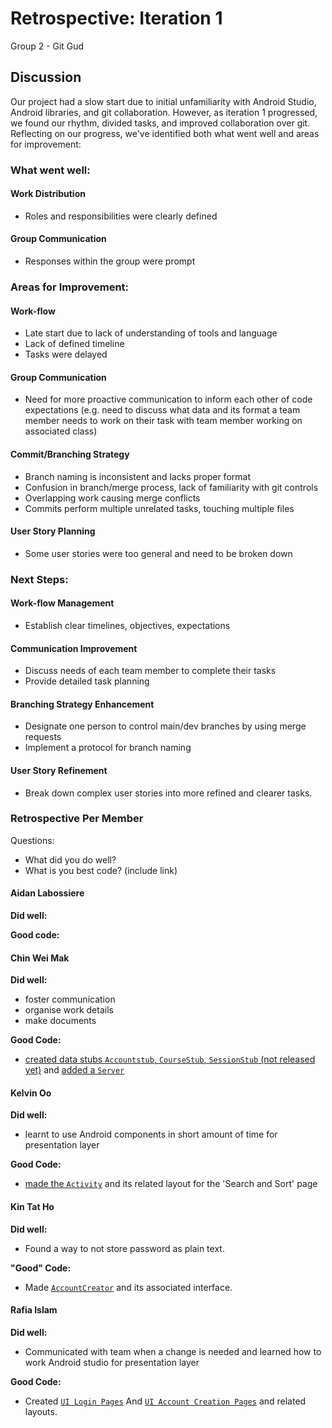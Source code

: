 # Retrospective: Iteration 1

Group 2 - Git Gud

## Discussion

Our project had a slow start due to initial unfamiliarity with Android Studio, Android libraries, and git collaboration. However, as iteration 1 progressed, we found our rhythm, divided tasks, and improved collaboration over git. Reflecting on our progress, we've identified both what went well and areas for improvement:


### What went well:

#### Work Distribution

- Roles and responsibilities were clearly defined

#### Group Communication

- Responses within the group were prompt

### Areas for Improvement:

#### Work-flow

- Late start due to lack of understanding of tools and language
- Lack of defined timeline
- Tasks were delayed

#### Group Communication

- Need for more proactive communication to inform each other of code expectations (e.g. need to discuss what data and its format a team member needs to work on their task with team member working on associated class)

#### Commit/Branching Strategy

- Branch naming is inconsistent and lacks proper format
- Confusion in branch/merge process, lack of familiarity with git controls
- Overlapping work causing merge conflicts
- Commits perform multiple unrelated tasks, touching multiple files

#### User Story Planning

- Some user stories were too general and need to be broken down

### Next Steps:

#### Work-flow Management

- Establish clear timelines, objectives, expectations

#### Communication Improvement

- Discuss needs of each team member to complete their tasks
- Provide detailed task planning

#### Branching Strategy Enhancement

- Designate one person to control main/dev branches by using merge requests
- Implement a protocol for branch naming

#### User Story Refinement

- Break down complex user stories into more refined and clearer tasks.


### Retrospective Per Member

Questions: 
- What did you do well?
- What is you best code? (include link)

#### Aidan Labossiere

**Did well:**

**Good code:**


#### Chin Wei Mak

**Did well:**
- foster communication
- organise work details
- make documents

**Good Code:**
- [created data stubs `Accountstub`, `CourseStub`, `SessionStub` (not released yet)](https://code.cs.umanitoba.ca/comp3350-winter2024/git-gud-a02-2/-/commit/8f2dd5646f7682c042ef3b4f945363a68bcfd0cf) and [added a `Server`](https://code.cs.umanitoba.ca/comp3350-winter2024/git-gud-a02-2/-/blob/main/app/src/main/java/comp3350/teachreach/logic/Server.java?ref_type=heads)

#### Kelvin Oo

**Did well:**
- learnt to use Android components in short amount of time for presentation layer

**Good Code:**
- [made the `Activity`](https://code.cs.umanitoba.ca/comp3350-winter2024/git-gud-a02-2/-/blob/6e50b5152d55248325c22e0aed1589a2702c2ae7/app/src/main/java/comp3350/teachreach/presentation/SearchActivity.java) and its related layout for the 'Search and Sort' page


#### Kin Tat Ho

**Did well:**
- Found a way to not store password as plain text.

**"Good" Code:**
- Made [`AccountCreator`](https://code.cs.umanitoba.ca/comp3350-winter2024/git-gud-a02-2/-/blob/Iteration1-release/app/src/main/java/comp3350/teachreach/logic/AccountCreator.java) and its associated interface.


#### Rafia Islam

**Did well:**
- Communicated with team when a change is needed and learned how to work Android studio for presentation layer 

**Good Code:**
- Created [`UI Login Pages`](https://code.cs.umanitoba.ca/comp3350-winter2024/git-gud-a02-2/-/blob/Iteration1-release/app/src/main/java/comp3350/teachreach/presentation/StudentLoginActivity.java) And [`UI Account Creation Pages`](https://code.cs.umanitoba.ca/comp3350-winter2024/git-gud-a02-2/-/blob/6e50b5152d55248325c22e0aed1589a2702c2ae7/app/src/main/java/comp3350/teachreach/presentation/StudentSignUpActivity.java) and related layouts. 

